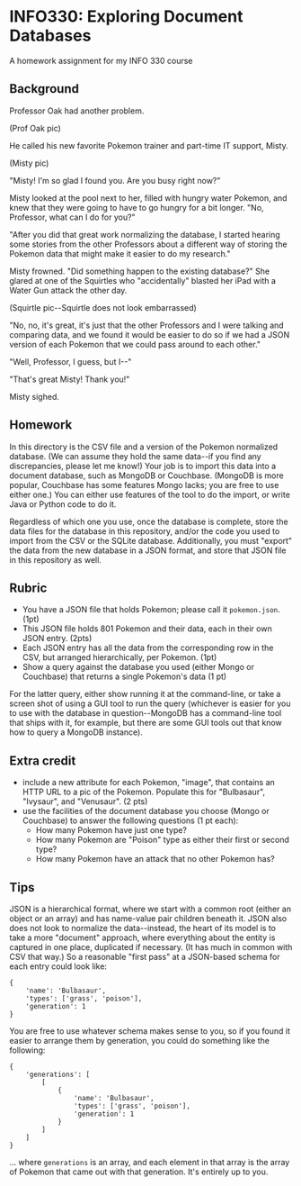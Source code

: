 # INFO330: Exploring Document Databases
A homework assignment for my INFO 330 course

## Background

Professor Oak had another problem.

(Prof Oak pic)

He called his new favorite Pokemon trainer and part-time IT support, Misty.

(Misty pic)

"Misty! I'm so glad I found you. Are you busy right now?"

Misty looked at the pool next to her, filled with hungry water Pokemon, and knew that they were going to have to go hungry for a bit longer. "No, Professor, what can I do for you?"

"After you did that great work normalizing the database, I started hearing some stories from the other Professors about a different way of storing the Pokemon data that might make it easier to do my research."

Misty frowned. "Did something happen to the existing database?" She glared at one of the Squirtles who "accidentally" blasted her iPad with a Water Gun attack the other day.

(Squirtle pic--Squirtle does not look embarrassed)

"No, no, it's great, it's just that the other Professors and I were talking and comparing data, and we found it would be easier to do so if we had a JSON version of each Pokemon that we could pass around to each other."

"Well, Professor, I guess, but I--"

"That's great Misty! Thank you!"

Misty sighed.

## Homework

In this directory is the CSV file and a version of the Pokemon normalized database. (We can assume they hold the same data--if you find any discrepancies, please let me know!) Your job is to import this data into a document database, such as MongoDB or Couchbase. (MongoDB is more popular, Couchbase has some features Mongo lacks; you are free to use either one.) You can either use features of the tool to do the import, or write Java or Python code to do it.

Regardless of which one you use, once the database is complete, store the data files for the database in this repository, and/or the code you used to import from the CSV or the SQLite database. Additionally, you must "export" the data from the new database in a JSON format, and store that JSON file in this repository as well.

## Rubric

* You have a JSON file that holds Pokemon; please call it `pokemon.json`. (1pt)
* This JSON file holds 801 Pokemon and their data, each in their own JSON entry. (2pts)
* Each JSON entry has all the data from the corresponding row in the CSV, but arranged hierarchically, per Pokemon. (1pt)
* Show a query against the database you used (either Mongo or Couchbase) that returns a single Pokemon's data (1 pt)

For the latter query, either show running it at the command-line, or take a screen shot of using a GUI tool to run the query (whichever is easier for you to use with the database in question--MongoDB has a command-line tool that ships with it, for example, but there are some GUI tools out that know how to query a MongoDB instance).

## Extra credit

* include a new attribute for each Pokemon, "image", that contains an HTTP URL to a pic of the Pokemon. Populate this for "Bulbasaur", "Ivysaur", and "Venusaur". (2 pts)
* use the facilities of the document database you choose (Mongo or Couchbase) to answer the following questions (1 pt each):
    * How many Pokemon have just one type?
    * How many Pokemon are "Poison" type as either their first or second type?
    * How many Pokemon have an attack that no other Pokemon has?


## Tips

JSON is a hierarchical format, where we start with a common root (either an object or an array) and has name-value pair children beneath it. JSON also does not look to normalize the data--instead, the heart of its model is to take a more "document" approach, where everything about the entity is captured in one place, duplicated if necessary. (It has much in common with CSV that way.) So a reasonable "first pass" at a JSON-based schema for each entry could look like:

```
{
    'name': 'Bulbasaur',
    'types': ['grass', 'poison'],
    'generation': 1
}
```

You are free to use whatever schema makes sense to you, so if you found it easier to arrange them by generation, you could do something like the following:

```
{
    'generations': [
        [
            {
                'name': 'Bulbasaur',
                'types': ['grass', 'poison'],
                'generation': 1
            }
        ]
    ]
}
```

... where `generations` is an array, and each element in that array is the array of Pokemon that came out with that generation. It's entirely up to you.
